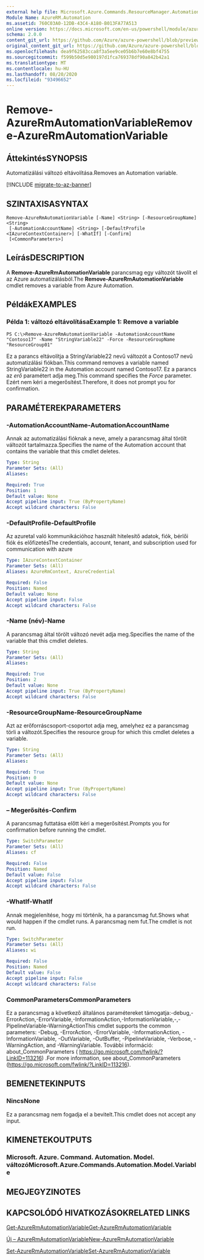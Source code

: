 ```yaml
---
external help file: Microsoft.Azure.Commands.ResourceManager.Automation.dll-Help.xml
Module Name: AzureRM.Automation
ms.assetid: 760C03A0-12DB-43C4-A180-B013FA77A513
online version: https://docs.microsoft.com/en-us/powershell/module/azurerm.automation/remove-azurermautomationvariable
schema: 2.0.0
content_git_url: https://github.com/Azure/azure-powershell/blob/preview/src/ResourceManager/Automation/Commands.Automation/help/Remove-AzureRMAutomationVariable.md
original_content_git_url: https://github.com/Azure/azure-powershell/blob/preview/src/ResourceManager/Automation/Commands.Automation/help/Remove-AzureRMAutomationVariable.md
ms.openlocfilehash: dea9f62583cca8f3a5ee9ce05b6b7e60e8bf4755
ms.sourcegitcommit: f599b50d5e980197d1fca769378df90a842b42a1
ms.translationtype: MT
ms.contentlocale: hu-HU
ms.lasthandoff: 08/20/2020
ms.locfileid: "93496652"
---
```

# <span data-ttu-id="7b44a-101">Remove-AzureRmAutomationVariable</span><span class="sxs-lookup"><span data-stu-id="7b44a-101">Remove-AzureRmAutomationVariable</span></span>

## <span data-ttu-id="7b44a-102">Áttekintés</span><span class="sxs-lookup"><span data-stu-id="7b44a-102">SYNOPSIS</span></span>
<span data-ttu-id="7b44a-103">Automatizálási változó eltávolítása.</span><span class="sxs-lookup"><span data-stu-id="7b44a-103">Removes an Automation variable.</span></span>

[!INCLUDE [migrate-to-az-banner](../../includes/migrate-to-az-banner.md)]

## <span data-ttu-id="7b44a-104">SZINTAXISA</span><span class="sxs-lookup"><span data-stu-id="7b44a-104">SYNTAX</span></span>

```
Remove-AzureRmAutomationVariable [-Name] <String> [-ResourceGroupName] <String>
 [-AutomationAccountName] <String> [-DefaultProfile <IAzureContextContainer>] [-WhatIf] [-Confirm]
 [<CommonParameters>]
```

## <span data-ttu-id="7b44a-105">Leírás</span><span class="sxs-lookup"><span data-stu-id="7b44a-105">DESCRIPTION</span></span>
<span data-ttu-id="7b44a-106">A **Remove-AzureRmAutomationVariable** parancsmag egy változót távolít el az Azure automatizálásból.</span><span class="sxs-lookup"><span data-stu-id="7b44a-106">The **Remove-AzureRmAutomationVariable** cmdlet removes a variable from Azure Automation.</span></span>

## <span data-ttu-id="7b44a-107">Példák</span><span class="sxs-lookup"><span data-stu-id="7b44a-107">EXAMPLES</span></span>

### <span data-ttu-id="7b44a-108">Példa 1: változó eltávolítása</span><span class="sxs-lookup"><span data-stu-id="7b44a-108">Example 1: Remove a variable</span></span>
```
PS C:\>Remove-AzureRmAutomationVariable -AutomationAccountName "Contoso17" -Name "StringVariable22" -Force -ResourceGroupName "ResourceGroup01"
```

<span data-ttu-id="7b44a-109">Ez a parancs eltávolítja a StringVariable22 nevű változót a Contoso17 nevű automatizálási fiókban.</span><span class="sxs-lookup"><span data-stu-id="7b44a-109">This command removes a variable named StringVariable22 in the Automation account named Contoso17.</span></span>
<span data-ttu-id="7b44a-110">Ez a parancs az *erő* paramétert adja meg.</span><span class="sxs-lookup"><span data-stu-id="7b44a-110">This command specifies the *Force* parameter.</span></span>
<span data-ttu-id="7b44a-111">Ezért nem kéri a megerősítést.</span><span class="sxs-lookup"><span data-stu-id="7b44a-111">Therefore, it does not prompt you for confirmation.</span></span>

## <span data-ttu-id="7b44a-112">PARAMÉTEREK</span><span class="sxs-lookup"><span data-stu-id="7b44a-112">PARAMETERS</span></span>

### <span data-ttu-id="7b44a-113">-AutomationAccountName</span><span class="sxs-lookup"><span data-stu-id="7b44a-113">-AutomationAccountName</span></span>
<span data-ttu-id="7b44a-114">Annak az automatizálási fióknak a neve, amely a parancsmag által törölt változót tartalmazza.</span><span class="sxs-lookup"><span data-stu-id="7b44a-114">Specifies the name of the Automation account that contains the variable that this cmdlet deletes.</span></span>

```yaml
Type: String
Parameter Sets: (All)
Aliases: 

Required: True
Position: 1
Default value: None
Accept pipeline input: True (ByPropertyName)
Accept wildcard characters: False
```

### <span data-ttu-id="7b44a-115">-DefaultProfile</span><span class="sxs-lookup"><span data-stu-id="7b44a-115">-DefaultProfile</span></span>
<span data-ttu-id="7b44a-116">Az azuretal való kommunikációhoz használt hitelesítő adatok, fiók, bérlői fiók és előfizetés</span><span class="sxs-lookup"><span data-stu-id="7b44a-116">The credentials, account, tenant, and subscription used for communication with azure</span></span>

```yaml
Type: IAzureContextContainer
Parameter Sets: (All)
Aliases: AzureRmContext, AzureCredential

Required: False
Position: Named
Default value: None
Accept pipeline input: False
Accept wildcard characters: False
```

### <span data-ttu-id="7b44a-117">-Name (név)</span><span class="sxs-lookup"><span data-stu-id="7b44a-117">-Name</span></span>
<span data-ttu-id="7b44a-118">A parancsmag által törölt változó nevét adja meg.</span><span class="sxs-lookup"><span data-stu-id="7b44a-118">Specifies the name of the variable that this cmdlet deletes.</span></span>

```yaml
Type: String
Parameter Sets: (All)
Aliases: 

Required: True
Position: 2
Default value: None
Accept pipeline input: True (ByPropertyName)
Accept wildcard characters: False
```

### <span data-ttu-id="7b44a-119">-ResourceGroupName</span><span class="sxs-lookup"><span data-stu-id="7b44a-119">-ResourceGroupName</span></span>
<span data-ttu-id="7b44a-120">Azt az erőforráscsoport-csoportot adja meg, amelyhez ez a parancsmag törli a változót.</span><span class="sxs-lookup"><span data-stu-id="7b44a-120">Specifies the resource group for which this cmdlet deletes a variable.</span></span>

```yaml
Type: String
Parameter Sets: (All)
Aliases: 

Required: True
Position: 0
Default value: None
Accept pipeline input: True (ByPropertyName)
Accept wildcard characters: False
```

### <span data-ttu-id="7b44a-121">– Megerősítés</span><span class="sxs-lookup"><span data-stu-id="7b44a-121">-Confirm</span></span>
<span data-ttu-id="7b44a-122">A parancsmag futtatása előtt kéri a megerősítést.</span><span class="sxs-lookup"><span data-stu-id="7b44a-122">Prompts you for confirmation before running the cmdlet.</span></span>

```yaml
Type: SwitchParameter
Parameter Sets: (All)
Aliases: cf

Required: False
Position: Named
Default value: False
Accept pipeline input: False
Accept wildcard characters: False
```

### <span data-ttu-id="7b44a-123">-WhatIf</span><span class="sxs-lookup"><span data-stu-id="7b44a-123">-WhatIf</span></span>
<span data-ttu-id="7b44a-124">Annak megjelenítése, hogy mi történik, ha a parancsmag fut.</span><span class="sxs-lookup"><span data-stu-id="7b44a-124">Shows what would happen if the cmdlet runs.</span></span>
<span data-ttu-id="7b44a-125">A parancsmag nem fut.</span><span class="sxs-lookup"><span data-stu-id="7b44a-125">The cmdlet is not run.</span></span>

```yaml
Type: SwitchParameter
Parameter Sets: (All)
Aliases: wi

Required: False
Position: Named
Default value: False
Accept pipeline input: False
Accept wildcard characters: False
```

### <span data-ttu-id="7b44a-126">CommonParameters</span><span class="sxs-lookup"><span data-stu-id="7b44a-126">CommonParameters</span></span>
<span data-ttu-id="7b44a-127">Ez a parancsmag a következő általános paramétereket támogatja:-debug,-ErrorAction,-ErrorVariable,-InformationAction,-InformationVariable,-,-PipelineVariable-WarningAction</span><span class="sxs-lookup"><span data-stu-id="7b44a-127">This cmdlet supports the common parameters: -Debug, -ErrorAction, -ErrorVariable, -InformationAction, -InformationVariable, -OutVariable, -OutBuffer, -PipelineVariable, -Verbose, -WarningAction, and -WarningVariable.</span></span> <span data-ttu-id="7b44a-128">További információ: about_CommonParameters ( https://go.microsoft.com/fwlink/?LinkID=113216) .</span><span class="sxs-lookup"><span data-stu-id="7b44a-128">For more information, see about_CommonParameters (https://go.microsoft.com/fwlink/?LinkID=113216).</span></span>

## <span data-ttu-id="7b44a-129">BEMENETEK</span><span class="sxs-lookup"><span data-stu-id="7b44a-129">INPUTS</span></span>

### <span data-ttu-id="7b44a-130">Nincs</span><span class="sxs-lookup"><span data-stu-id="7b44a-130">None</span></span>
<span data-ttu-id="7b44a-131">Ez a parancsmag nem fogadja el a bevitelt.</span><span class="sxs-lookup"><span data-stu-id="7b44a-131">This cmdlet does not accept any input.</span></span>

## <span data-ttu-id="7b44a-132">KIMENETEK</span><span class="sxs-lookup"><span data-stu-id="7b44a-132">OUTPUTS</span></span>

### <span data-ttu-id="7b44a-133">Microsoft. Azure. Command. Automation. Model. változó</span><span class="sxs-lookup"><span data-stu-id="7b44a-133">Microsoft.Azure.Commands.Automation.Model.Variable</span></span>

## <span data-ttu-id="7b44a-134">MEGJEGYZI</span><span class="sxs-lookup"><span data-stu-id="7b44a-134">NOTES</span></span>

## <span data-ttu-id="7b44a-135">KAPCSOLÓDÓ HIVATKOZÁSOK</span><span class="sxs-lookup"><span data-stu-id="7b44a-135">RELATED LINKS</span></span>

[<span data-ttu-id="7b44a-136">Get-AzureRmAutomationVariable</span><span class="sxs-lookup"><span data-stu-id="7b44a-136">Get-AzureRmAutomationVariable</span></span>](./Get-AzureRMAutomationVariable.md)

[<span data-ttu-id="7b44a-137">Új – AzureRmAutomationVariable</span><span class="sxs-lookup"><span data-stu-id="7b44a-137">New-AzureRmAutomationVariable</span></span>](./New-AzureRMAutomationVariable.md)

[<span data-ttu-id="7b44a-138">Set-AzureRmAutomationVariable</span><span class="sxs-lookup"><span data-stu-id="7b44a-138">Set-AzureRmAutomationVariable</span></span>](./Set-AzureRMAutomationVariable.md)


